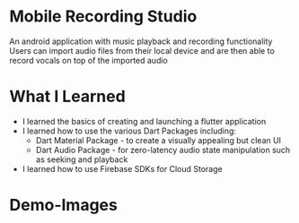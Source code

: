 # Mobile Recording Studio
An android application with music playback and recording functionality
Users can import audio files from their local device and are then able to record vocals on top of the imported audio

# What I Learned
* I learned the basics of creating and launching a flutter application
* I learned how to use the various Dart Packages including:
  * Dart Material Package - to create a visually appealing but clean UI 
  * Dart Audio Package - for zero-latency audio state manipulation such as seeking and playback
* I learned how to use Firebase SDKs for Cloud Storage 

# Demo-Images


